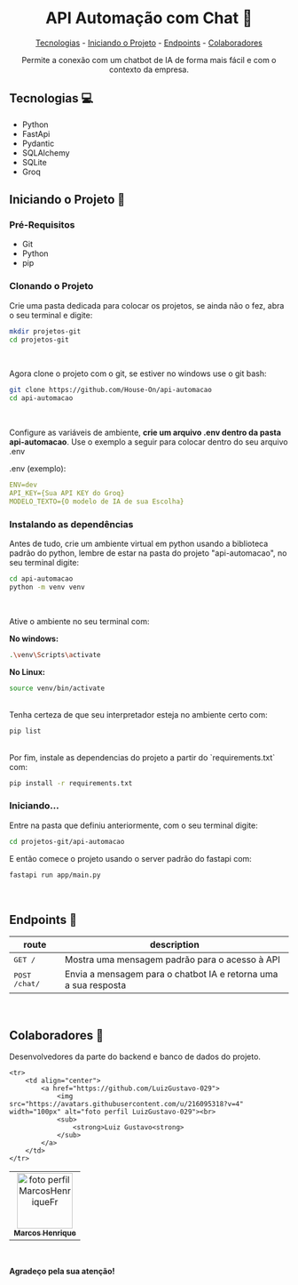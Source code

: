<h1 align="center" style="font-weight: bold">
    API Automação com Chat 💬
</h1>

<p align="center">
    <a href="#tech">Tecnologias</a> - 
    <a href="#iniciando">Iniciando o Projeto</a> -
    <a href="#endpoints">Endpoints</a> - 
    <a href="#colab">Colaboradores</a>
</p>

<p align="center">
    Permite a conexão com um chatbot de IA de forma mais fácil e com o contexto da empresa.
</p>

<h2 id="tech">Tecnologias 💻</h2>

- Python
- FastApi
- Pydantic
- SQLAlchemy
- SQLite
- Groq

<h2 id="iniciando">Iniciando o Projeto 🚀</h2>

<h3>Pré-Requisitos</h3>

- Git
- Python
- pip

<h3>Clonando o Projeto</h3>

<p>Crie uma pasta dedicada para colocar os projetos, se ainda não o fez, abra o seu terminal e digite: </p>

```bash
mkdir projetos-git
cd projetos-git
```

<br>
<p>Agora clone o projeto com o git, se estiver no windows use o git bash: </p>

```bash
git clone https://github.com/House-On/api-automacao
cd api-automacao
```

<br>
<p>
    Configure as variáveis de ambiente, <strong>crie um arquivo .env dentro da pasta api-automacao</strong>.
    Use o exemplo a seguir para colocar dentro do seu arquivo .env
</p>
.env (exemplo):

```yaml
ENV=dev
API_KEY={Sua API KEY do Groq}
MODELO_TEXTO={O modelo de IA de sua Escolha}
```

<h3>Instalando as dependências</h3>

<p>
    Antes de tudo, crie um ambiente virtual em python usando a biblioteca padrão do python, lembre de estar na pasta do projeto "api-automacao", no seu terminal digite:
</p>

```bash
cd api-automacao
python -m venv venv
```

<br>
<p>
    Ative o ambiente no seu terminal com:
</p>

<p><strong>No windows: </strong></p>

```bash
.\venv\Scripts\activate
```

<p><strong>No Linux: </strong></p>

```bash
source venv/bin/activate
```

<br>
Tenha certeza de que seu interpretador esteja no ambiente certo com:

```bash
pip list
```

<br>
Por fim, instale as dependencias do projeto a partir do `requirements.txt` com: 

```bash
pip install -r requirements.txt
```

<h3>Iniciando...</h3>

<p>
    Entre na pasta que definiu anteriormente, com o seu terminal digite: 
</p>

```bash
cd projetos-git/api-automacao
```

<p>
    E então comece o projeto usando o server padrão do fastapi com:
</p>

```bash
fastapi run app/main.py
```

<br>
<h2 id="endpoints">Endpoints 🚩</h2>

| route               | description                                          
|----------------------|-----------------------------------------------------
| <kbd>GET /</kbd> | Mostra uma mensagem padrão para o acesso à API
| <kbd>POST /chat/</kbd>|Envia a mensagem para o chatbot IA e retorna uma a sua resposta

<br>
<h2 id="colab">Colaboradores 👥</h2>

<p>Desenvolvedores da parte do backend e banco de dados do projeto.</p>

<table>
    <tr>
        <td align="center">
            <a href="https://github.com/MarcosHenriqueFr">
                <img src="https://avatars.githubusercontent.com/u/161951682?v=4" width="100px" alt="foto perfil MarcosHenriqueFr"><br>
                <sub>
                    <strong>Marcos Henrique<strong>
                </sub>
            </a>
        </td>
    </tr>

    <tr>
        <td align="center">
            <a href="https://github.com/LuizGustavo-029">
                <img src="https://avatars.githubusercontent.com/u/216095318?v=4" width="100px" alt="foto perfil LuizGustavo-029"><br>
                <sub>
                    <strong>Luiz Gustavo<strong>
                </sub>
            </a>
        </td>
    </tr>
</table>

<br>
<p><strong>Agradeço pela sua atenção!</strong></p>
